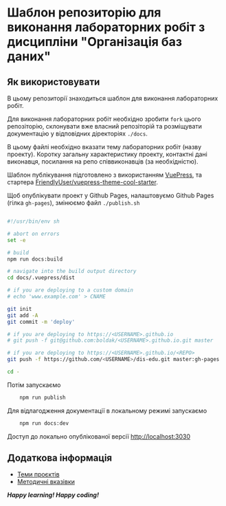 # Шаблон репозиторію для виконання лабораторних робіт з дисципліни "Організація баз даних"

## Як використовувати

В цьому репозиторії знаходиться шаблон для виконання лабораторних робіт.

Для виконання лабораторних робіт необхідно зробити `fork` цього репозіторію, склонувати вже власний репозіторій та розміщувати документацію у відповідних діректоріях `./docs`.

В цьому файлі необхідно вказати тему лабораторних робіт (назву проекту). Коротку загальну характеристику
проекту, контактні дані виконавця, посилання на репо співвиконавців (за необхідністю).

Шаблон публікування підготовлено з використанням [VuePress](https://vuepress.vuejs.org/), та стартера
[FriendlyUser/vuepress-theme-cool-starter](https://github.com/FriendlyUser/vuepress-theme-cool-starter).

Щоб опублікувати проект у Github Pages, налаштовуємо Github Pages (гілка `gh-pages`), змінюємо файл `./publish.sh`

```sh

#!/usr/bin/env sh

# abort on errors
set -e

# build
npm run docs:build

# navigate into the build output directory
cd docs/.vuepress/dist

# if you are deploying to a custom domain
# echo 'www.example.com' > CNAME

git init
git add -A
git commit -m 'deploy'

# if you are deploying to https://<USERNAME>.github.io
# git push -f git@github.com:boldak/<USERNAME>.github.io.git master

# if you are deploying to https://<USERNAME>.github.io/<REPO>
git push -f https://github.com/<USERNAME>/dis-edu.git master:gh-pages

cd -

```

Потім запускаємо

```bash
    npm run publish
```

Для відлагодження документації в локальному режимі запускаємо

```bash
    npm run docs:dev
```

Доступ до локально опублікованої версії [http://localhost:3030](http://localhost:3030)

## Додаткова інформація

- [Теми проєктів](./guidelines/themes.md)
- [Методичні вказівки](./guidelines/guidelines.md)

**_Happy learning! Happy coding!_**
